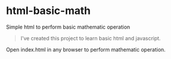 # html-basic-math
Simple html to perform basic mathematic operation

> I've created this project to learn basic html and javascript.

Open index.html in any browser to perform mathematic operation.
